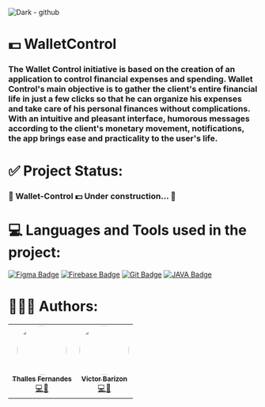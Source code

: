 ![Dark - github](https://user-images.githubusercontent.com/57325727/127236226-cd1da90f-6a81-405b-9dfc-30e89728231c.png)

# 💵 WalletControl 

### The Wallet Control initiative is based on the creation of an application to control financial expenses and spending. Wallet Control's main objective is to gather the client's entire financial life in just a few clicks so that he can organize his expenses and take care of his personal finances without complications. With an intuitive and pleasant interface, humorous messages according to the client's monetary movement, notifications, the app brings ease and practicality to the user's life.

# ✅ Project Status:
### 🚧 Wallet-Control 💵 Under construction... 🚧

# 💻 Languages and Tools used in the project:
[![Figma Badge](https://img.shields.io/badge/Figma-F24E1E?style=for-the-badge&logo=figma&logoColor=white)](https://www.figma.com)
[![Firebase Badge](https://img.shields.io/badge/firebase-ffca28?style=for-the-badge&logo=firebase&logoColor=black)](https://firebase.google.com/?hl=pt)
[![Git Badge](https://img.shields.io/badge/Git-F05032?style=for-the-badge&logo=git&logoColor=white)](https://git-scm.com)
[![JAVA Badge](https://img.shields.io/badge/Java-ED8B00?style=for-the-badge&logo=java&logoColor=white)](https://www.java.com/pt-BR/about/whatis_java.jsp)

# 👨🏻‍💻 Authors:

<table>
  <tr>
    <td align="center"><a href="https://github.com/ThallesLana"><img style="border-radius: 50%;" src="https://avatars.githubusercontent.com/u/57325727?v=4" width="100px;" alt=""/><br /><sub><b>Thalles Fernandes</b></sub></a><br /><a href="https://github.com/ThallesLana" title="Thalles">💻🚀</a></td>
    <td align="center"><a href="https://github.com/victorbarizon"><img style="border-radius: 50%;" src="https://avatars.githubusercontent.com/u/62120782?v=4" width="100px;" alt=""/><br /><sub><b>Victor Barizon</b></sub></a><br /><a href="https://github.com/victorbarizon" title="Barizon">💻🚀</a></td>
   </tr>
</table>

